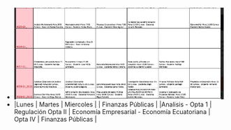 - ![image.png](../assets/image_1643061761054_0.png)
- |Lunes  | Martes   |  Miercoles  |    |  Finanzas Públicas  |
  |Analisis - Opta 1  | Regulación Opta II   |  Economía Empresarial  - Economía Ecuatoriana  |  Opta IV  |  Finanzas Públicas  |